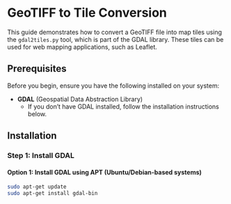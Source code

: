 # GeoTIFF to Tile Conversion

This guide demonstrates how to convert a GeoTIFF file into map tiles using the `gdal2tiles.py` tool, which is part of the GDAL library. These tiles can be used for web mapping applications, such as Leaflet.

## Prerequisites

Before you begin, ensure you have the following installed on your system:

- **GDAL** (Geospatial Data Abstraction Library)
  - If you don’t have GDAL installed, follow the installation instructions below.

## Installation

### Step 1: Install GDAL

#### Option 1: Install GDAL using APT (Ubuntu/Debian-based systems)

```bash
sudo apt-get update
sudo apt-get install gdal-bin
